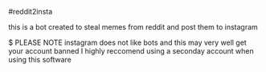 #reddit2insta

this is a bot created to steal memes from reddit and post them to instagram

$ PLEASE NOTE
instagram does not like bots and this may very well get your account banned 
I highly reccomend using a seconday account when using this software 
  
